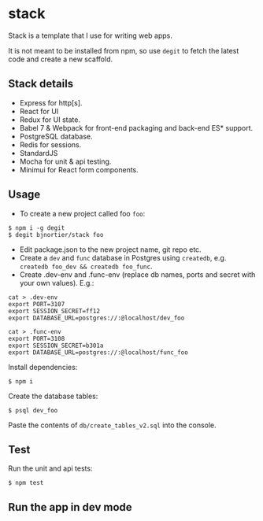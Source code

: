 # stack

Stack is a template that I use for writing web apps.

It is not meant to be installed from npm, so use ```degit``` to fetch the latest code and create a new scaffold.

## Stack details

- Express for http[s].
- React for UI
- Redux for UI state.
- Babel 7 & Webpack for front-end packaging and back-end ES* support.
- PostgreSQL database.
- Redis for sessions.
- StandardJS
- Mocha for unit & api testing.
- Minimui for React form components.

## Usage

- To create a new project called foo ```foo```:

```
$ npm i -g degit
$ degit bjnortier/stack foo
```

- Edit package.json to the new project name, git repo etc.
- Create a ```dev``` and ```func``` database in Postgres using ```createdb```, e.g. ```createdb foo_dev && createdb foo_func```.
- Create .dev-env and .func-env (replace db names, ports and secret with your own values). E.g.:

```
cat > .dev-env
export PORT=3107
export SESSION_SECRET=ff12
export DATABASE_URL=postgres://:@localhost/dev_foo
```

```
cat > .func-env
export PORT=3108
export SESSION_SECRET=b301a
export DATABASE_URL=postgres://:@localhost/func_foo
```

Install dependencies:

```
$ npm i
```

Create the database tables:

```
$ psql dev_foo
```

Paste the contents of ```db/create_tables_v2.sql``` into the console.

## Test

Run the unit and api tests:

```
$ npm test
```

## Run the app in dev mode
